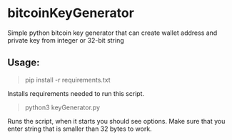 # bitcoinKeyGenerator
Simple python bitcoin key generator that can create wallet address and private key from integer or 32-bit string


## Usage:

> pip install -r requirements.txt

Installs requirements needed to run this script.

> python3 keyGenerator.py

Runs the script, when it starts you should see options. Make sure that you enter string that is smaller than 32 bytes to work.

